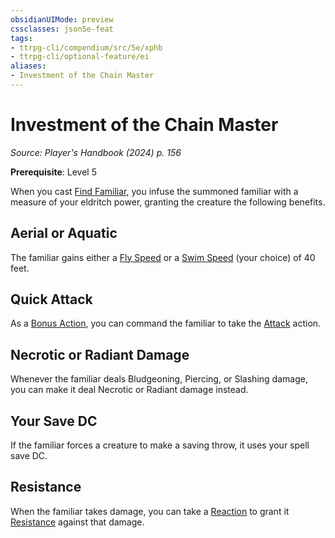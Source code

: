 ```yaml
---
obsidianUIMode: preview
cssclasses: json5e-feat
tags:
- ttrpg-cli/compendium/src/5e/xphb
- ttrpg-cli/optional-feature/ei
aliases:
- Investment of the Chain Master
---
```

# Investment of the Chain Master
*Source: Player's Handbook (2024) p. 156*  

**Prerequisite**: Level 5

When you cast [Find Familiar](Інструменти%20ДМ/CLI/spells/find-familiar-xphb.md), you infuse the summoned familiar with a measure of your eldritch power, granting the creature the following benefits.

## Aerial or Aquatic

The familiar gains either a [Fly Speed](Інструменти%20ДМ/CLI/rules/variant-rules/fly-speed-xphb.md) or a [Swim Speed](Інструменти%20ДМ/CLI/rules/variant-rules/swim-speed-xphb.md) (your choice) of 40 feet.

## Quick Attack

As a [Bonus Action](Інструменти%20ДМ/CLI/rules/variant-rules/bonus-action-xphb.md), you can command the familiar to take the [Attack](Інструменти%20ДМ/CLI/rules/actions.md#Attack) action.

## Necrotic or Radiant Damage

Whenever the familiar deals Bludgeoning, Piercing, or Slashing damage, you can make it deal Necrotic or Radiant damage instead.

## Your Save DC

If the familiar forces a creature to make a saving throw, it uses your spell save DC.

## Resistance

When the familiar takes damage, you can take a [Reaction](Інструменти%20ДМ/CLI/rules/variant-rules/reaction-xphb.md) to grant it [Resistance](Інструменти%20ДМ/CLI/rules/variant-rules/resistance-xphb.md) against that damage.